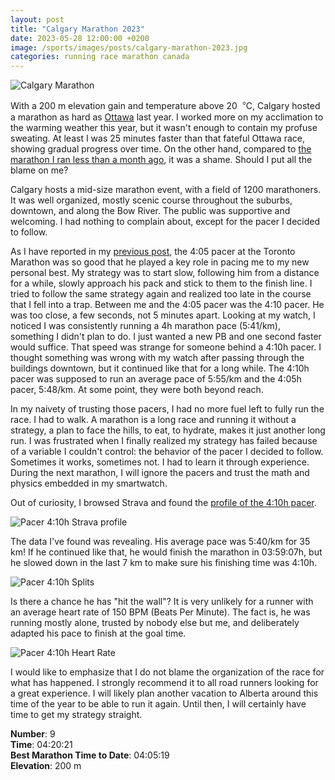 ```yaml
---
layout: post
title: "Calgary Marathon 2023"
date: 2023-05-28 12:00:00 +0200
image: /sports/images/posts/calgary-marathon-2023.jpg
categories: running race marathon canada
---
```


![Calgary Marathon](/sports/images/posts/calgary-marathon-2023.jpg)

With a 200 m elevation gain and temperature above 20︒C, Calgary hosted a marathon as hard as [Ottawa](/sports/2022/05/ottawa-marathon.html) last year. I worked more on my acclimation to the warming weather this year, but it wasn't enough to contain my profuse sweating. At least I was 25 minutes faster than that fateful Ottawa race, showing gradual progress over time. On the other hand, compared to [the marathon I ran less than a month ago](/sports/2023/05/toronto-marathon.html), it was a shame. Should I put all the blame on me?

<!-- more -->

Calgary hosts a mid-size marathon event, with a field of 1200 marathoners. It was well organized, mostly scenic course throughout the suburbs, downtown, and along the Bow River. The public was supportive and welcoming. I had nothing to complain about, except for the pacer I decided to follow.

As I have reported in my [previous post](/sports/2023/05/toronto-marathon.html), the 4:05 pacer at the Toronto Marathon was so good that he played a key role in pacing me to my new personal best. My strategy was to start slow, following him from a distance for a while, slowly approach his pack and stick to them to the finish line. I tried to follow the same strategy again and realized too late in the course that I fell into a trap. Between me and the 4:05 pacer was the 4:10 pacer. He was too close, a few seconds, not 5 minutes apart. Looking at my watch, I noticed I was consistently running a 4h marathon pace (5:41/km), something I didn't plan to do. I just wanted a new PB and one second faster would suffice. That speed was strange for someone behind a 4:10h pacer. I thought something was wrong with my watch after passing through the buildings downtown, but it continued like that for a long while. The 4:10h pacer was supposed to run an average pace of 5:55/km and the 4:05h pacer, 5:48/km. At some point, they were both beyond reach.

In my naivety of trusting those pacers, I had no more fuel left to fully run the race. I had to walk. A marathon is a long race and running it without a strategy, a plan to face the hills, to eat, to hydrate, makes it just another long run. I was frustrated when I finally realized my strategy has failed because of a variable I couldn't control: the behavior of the pacer I decided to follow. Sometimes it works, sometimes not. I had to learn it through experience. During the next marathon, I will ignore the pacers and trust the math and physics embedded in my smartwatch.

Out of curiosity, I browsed Strava and found the [profile of the 4:10h pacer](https://www.strava.com/activities/9159132215/overview).

![Pacer 4:10h Strava profile](/sports/images/posts/calgary-marathon-pacer-profile.png)

The data I've found was revealing. His average pace was 5:40/km for 35 km! If he continued like that, he would finish the marathon in 03:59:07h, but he slowed down in the last 7 km to make sure his finishing time was 4:10h.

![Pacer 4:10h Splits](/sports/images/posts/calgary-marathon-pacer-splits.png)

Is there a chance he has "hit the wall"? It is very unlikely for a runner with an average heart rate of 150 BPM (Beats Per Minute). The fact is, he was running mostly alone, trusted by nobody else but me, and deliberately adapted his pace to finish at the goal time.

![Pacer 4:10h Heart Rate](/sports/images/posts/calgary-marathon-pacer-heart-rate.png)

I would like to emphasize that I do not blame the organization of the race for what has happened. I strongly recommend it to all road runners looking for a great experience. I will likely plan another vacation to Alberta around this time of the year to be able to run it again. Until then, I will certainly have time to get my strategy straight.

**Number**: 9\
**Time**: 04:20:21\
**Best Marathon Time to Date**: 04:05:19\
**Elevation**: 200 m
